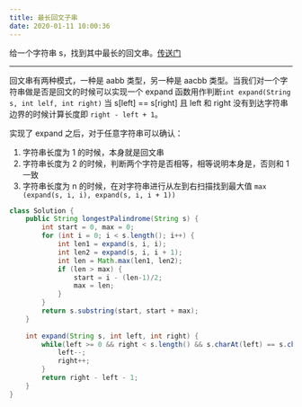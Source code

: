 ```yaml
---
title: 最长回文子串
date: 2020-01-11 10:00:36
---
```

给一个字符串 s，找到其中最长的回文串。[传送门](https://leetcode.com/problems/longest-palindromic-substring/)

---

回文串有两种模式，一种是 aabb 类型，另一种是 aacbb 类型。当我们对一个字符串做是否是回文的时候可以实现一个 expand 函数用作判断`int expand(String s, int lelf, int right)` 当 s[left] == s[right] 且 left 和 right 没有到达字符串边界的时候计算长度即 `right - left + 1`。

实现了 expand 之后，对于任意字符串可以确认：

1. 字符串长度为 1 的时候，本身就是回文串
2. 字符串长度为 2 的时候，判断两个字符是否相等，相等说明本身是，否则和 1 一致
3. 字符串长度为 n 的时候，在对字符串进行从左到右扫描找到最大值 `max (expand(s, i, i), expand(s, i, i + 1))`

```java
class Solution {
    public String longestPalindrome(String s) {
        int start = 0, max = 0;
        for (int i = 0; i < s.length(); i++) {
            int len1 = expand(s, i, i);
            int len2 = expand(s, i, i + 1);
            int len = Math.max(len1, len2);
            if (len > max) {
                start = i - (len-1)/2;
                max = len;
            }
        }
        return s.substring(start, start + max);
    }
    
    int expand(String s, int left, int right) {
        while(left >= 0 && right < s.length() && s.charAt(left) == s.charAt(right)){
            left--;
            right++;
        }
        return right - left - 1;
    }
}
```